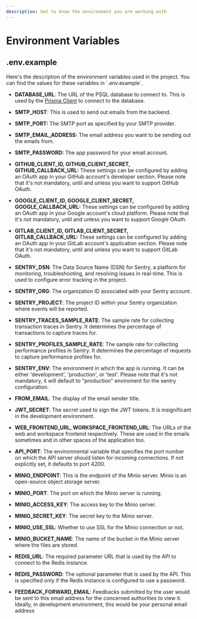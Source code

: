 ```yaml
---
description: Get to know the environment you are working with
---
```


# Environment Variables

## .env.example

Here's the description of the environment variables used in the project. You can find the values for these variables in \`.env.example\`.

- **DATABASE_URL**: The URL of the PSQL database to connect to. This is used by the [Prisma Client](https://www.prisma.io/docs/orm/prisma-client) to connect to the database.
- **SMTP_HOST**: This is used to send out emails from the backend.&#x20;
- **SMTP_PORT:** The SMTP port as specified by your SMTP provider.
- **SMTP_EMAIL_ADDRESS:** The email address you want to be sending out the emails from.
- **SMTP_PASSWORD:** The app password for your email account. &#x20;
- **GITHUB_CLIENT_ID, GITHUB_CLIENT_SECRET, GITHUB_CALLBACK_URL:** These settings can be configured by adding an OAuth app in your GitHub account's developer section. Please note that it's not mandatory, until and unless you want to support GitHub OAuth.
- **GOOGLE_CLIENT_ID, GOOGLE_CLIENT_SECRET, GOOGLE_CALLBACK_URL:** These settings can be configured by adding an OAuth app in your Google account's cloud platform. Please note that it's not mandatory, until and unless you want to support Google OAuth.
- **GITLAB_CLIENT_ID, GITLAB_CLIENT_SECRET, GITLAB_CALLBACK_URL:** These settings can be configured by adding an OAuth app in your GitLab account's application section. Please note that it's not mandatory, until and unless you want to support GitLab OAuth.
- **SENTRY_DSN**: The Data Source Name (DSN) for Sentry, a platform for monitoring, troubleshooting, and resolving issues in real-time. This is used to configure error tracking in the project.
- **SENTRY_ORG**: The organization ID associated with your Sentry account.
- **SENTRY_PROJECT**: The project ID within your Sentry organization where events will be reported.
- **SENTRY_TRACES_SAMPLE_RATE**: The sample rate for collecting transaction traces in Sentry. It determines the percentage of transactions to capture traces for.
- **SENTRY_PROFILES_SAMPLE_RATE**: The sample rate for collecting performance profiles in Sentry. It determines the percentage of requests to capture performance profiles for.
- **SENTRY_ENV**: The environment in which the app is running. It can be either 'development', 'production', or 'test'. Please note that it's not mandatory, it will default to "production" enviroment for the sentry configuration.
- **FROM_EMAIL**: The display of the email sender title.
- **JWT_SECRET**: The secret used to sign the JWT tokens. It is insignificant in the development environment.
- **WEB_FRONTEND_URL, WORKSPACE_FRONTEND_URL**: The URLs of the web and workspace frontend respectively. These are used in the emails sometimes and in other spaces of the application too.
- **API_PORT**: The environmental variable that specifies the port number on which the API server should listen for incoming connections. If not explicitly set, it defaults to port 4200.

- **MINIO_ENDPOINT**: This is the endpoint of the Minio server. Minio is an open-source object storage server. 
- **MINIO_PORT**: The port on which the Minio server is running.
- **MINIO_ACCESS_KEY**: The access key to the Minio server.
- **MINIO_SECRET_KEY**: The secret key to the Minio server.
- **MINIO_USE_SSL**: Whether to use SSL for the Minio connection or not.
- **MINIO_BUCKET_NAME**: The name of the bucket in the Minio server where the files are stored.
- **REDIS_URL**: The required parameter URL that is used by the API to connect to the Redis instance.
- **REDIS_PASSWORD**: The optional parameter that is used by the API. This is specified only if the Redis instance is configured to use a password.

- **FEEDBACK_FORWARD_EMAIL**: Feedbacks submitted by the user would be sent to this email address for the concerned authorities to view it. Ideally, in development environment, this would be your personal email address
